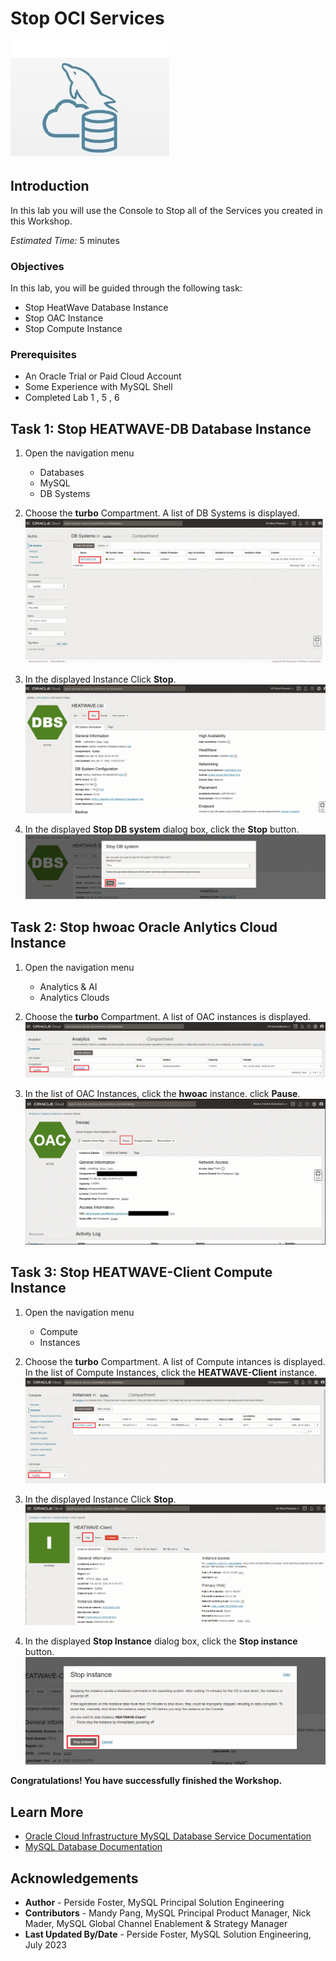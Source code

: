 # Stop OCI Services

![mysql heatwave](./images/mysql-heatwave-logo.jpg "mysql heatwave")

## Introduction

In this lab you will use the Console to Stop all of the Services you created in this Workshop.

_Estimated Time:_ 5 minutes


### Objectives

In this lab, you will be guided through the following task:

- Stop HeatWave Database Instance
- Stop OAC Instance
- Stop Compute Instance

### Prerequisites

- An Oracle Trial or Paid Cloud Account
- Some Experience with MySQL Shell
- Completed Lab 1 , 5 , 6

## Task 1: Stop HEATWAVE-DB Database Instance

1. Open the navigation menu  
    - Databases
    - MySQL
    - DB Systems
2. Choose the **turbo** Compartment. A list of DB Systems is displayed.
    ![navigation mysql with instance](./images/navigation-mysql-with-instance.png "navigation mysql with instance")

3. In the displayed Instance Click **Stop**.
    ![mysql select stop](./images/mysql-instance-active.png " mysql select stop")

4. In the displayed **Stop DB system** dialog box, click the  **Stop** button.
    ![mysql system stop](./images/mysql-system-stop.png " mysql system stop")

## Task 2: Stop hwoac Oracle Anlytics Cloud Instance

1. Open the navigation menu  
    - Analytics & AI
    - Analytics Clouds

2. Choose the **turbo** Compartment. A list of OAC instances is displayed.
    ![navigation OAC instance](./images/navigation-oac.png "navigation OAC instance")

3. In the list of OAC Instances, click the **hwoac** instance. click **Pause**.
    ![OAC stop](./images/oac-instance-pause.png "OAC stop")

## Task 3: Stop HEATWAVE-Client Compute Instance

1. Open the navigation menu  
    - Compute
    - Instances

2. Choose the **turbo** Compartment. A list of Compute intances is displayed. In the list of Compute Instances, click the **HEATWAVE-Client** instance.
    ![navigation compute instance](./images/navigation-compute-instance.png "navigation compute instance")

3. In the displayed Instance Click **Stop**.
    ![mysql select stop](./images/compute-instance-stop.png " mysql select stop")

4. In the displayed **Stop Instance** dialog box, click the  **Stop instance** button.
    ![mysql select stop](./images/compute-instance-stop-dialog.png " mysql select stop")

**Congratulations!  You have successfully finished the Workshop.**

## Learn More

- [Oracle Cloud Infrastructure MySQL Database Service Documentation](https://docs.cloud.oracle.com/en-us/iaas/MySQL-database)
- [MySQL Database Documentation](https://www.MySQL.com)

## Acknowledgements

- **Author** - Perside Foster, MySQL Principal Solution Engineering
- **Contributors** - Mandy Pang, MySQL Principal Product Manager,  Nick Mader, MySQL Global Channel Enablement & Strategy Manager
- **Last Updated By/Date** - Perside Foster, MySQL Solution Engineering, July 2023
